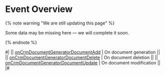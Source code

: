 # Event Overview

{% note warning "We are still updating this page" %}

Some data may be missing here — we will complete it soon.

{% endnote %}

#|
|| [onCrmDocumentGeneratorDocumentAdd](./on-crm-document-generator-add.md) | On document generation ||
|| [onCrmDocumentGeneratorDocumentDelete](./on-crm-document-generator-document-delete.md) | On document deletion ||
|| [onCrmDocumentGeneratorDocumentUpdate](./on-crm-document-generator-document-update.md) | On document modification ||
|#